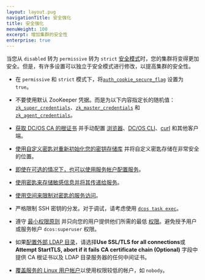 ```yaml
---
layout: layout.pug
navigationTitle: 安全强化
title: 安全强化
menuWeight: 100
excerpt: 增加集群的安全性
enterprise: true
---
```

<!-- The source repository for this topic is https://github.com/dcos/dcos-docs-site -->


当您从 `disabled` 转为 `permissive` 转为 `strict` [安全模式](/mesosphere/dcos/cn/1.11/security/ent/#security-modes)时，您的集群将变得更加安全。但是，有许多设置可以独立于安全模式进行修改，以提高集群的安全性。

- <a name="secure-flag"></a>在 `permissive` 和 `strict` 模式下，将[`auth_cookie_secure_flag`](/mesosphere/dcos/cn/1.11/installing/production/advanced-configuration/configuration-reference/#auth-cookie-secure-flag-enterprise) 设置为 `true`。

- <a name="zk"></a>不要使用默认 ZooKeeper 凭据。而是为以下内容指定长的随机值：[`zk_super_credentials`](/mesosphere/dcos/cn/1.11/installing/production/advanced-configuration/configuration-reference/#zk-superuser)、[`zk_master_credentials`](/mesosphere/dcos/cn/1.11/installing/production/advanced-configuration/configuration-reference/#zk-master) 和 [`zk_agent_credentials`](/mesosphere/dcos/cn/1.11/installing/production/advanced-configuration/configuration-reference/#zk-agent)。

- [获取 DC/OS CA 的根证书](/mesosphere/dcos/cn/1.11/security/ent/tls-ssl/get-cert/#oob) 并手动配置 [浏览器](/mesosphere/dcos/cn/1.11/security/ent/tls-ssl/ca-trust-browser/)、[DC/OS CLI](/mesosphere/dcos/cn/1.11/security/ent/tls-ssl/ca-trust-cli/)、[curl](/mesosphere/dcos/cn/1.11/security/ent/tls-ssl/ca-trust-curl/) 和其他客户端。

- [使用自定义密匙对重新初始化您的密钥存储库](/mesosphere/dcos/cn/1.11/security/ent/secrets/custom-key/) 并将自定义密匙存储在非常安全的位置。
- [即使在可选的情况下，也可以使用服务帐户配置服务](/mesosphere/dcos/cn/1.11/security/ent/service-auth/)。

- [使用密匙来存储敏感信息并将其传递给服务](/mesosphere/dcos/cn/1.11/security/ent/secrets/)。

- [使用空间来限制对密匙的服务访问](/mesosphere/dcos/cn/1.11//security/ent/#spaces)。

- 严格限制 SSH 密钥的分发。对于调试，请考虑使用 [`dcos task exec`](/mesosphere/dcos/cn/1.11/monitoring/debugging/)。

- 遵守 [最小权限原则](http://searchsecurity.techtarget.com/definition/principle-of-least-privilege-POLP) 并只向您的用户提供他们所需的最低 [权限](/mesosphere/dcos/cn/1.11/security/ent/perms-reference/)。避免授予用户或服务帐户 `dcos:superuser` 权限。

- 如果[配置外部 LDAP 目录](/mesosphere/dcos/cn/1.11/security/ent/ldap/ldap-conn/)，请选择**Use SSL/TLS for all connections**或 **Attempt StartTLS, abort if it fails**  **CA certificate chain (Optional)** 字段中提供 CA 根证书以及 LDAP 目录服务器的任何中间证书。

- [覆盖服务的 Linux 用户帐户](/mesosphere/dcos/cn/1.11/security/ent/users-groups/config-linux-user/)以使用权限较低的帐户，如 `nobody`。
